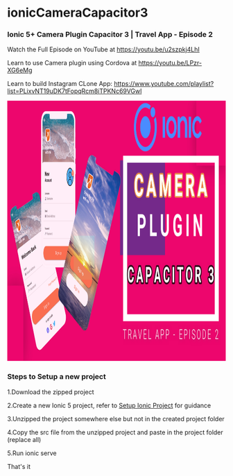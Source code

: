 # ionicCameraCapacitor3
### Ionic 5+ Camera Plugin Capacitor 3 | Travel App - Episode 2

Watch the Full Episode on YouTube at https://youtu.be/u2szpkj4LhI

Learn to use Camera plugin using Cordova at https://youtu.be/LPzr-XG6eMg

Learn to build Instagram CLone App: https://www.youtube.com/playlist?list=PLixvNT19uDK7tFopqRcm8iTPKNc69VGwl

<img src="https://github.com/Nykz/ionicCameraCapacitor3/blob/main/THUMBNAIL.png" width="1000" height="600" />

### Steps to Setup a new project

1.Download the zipped project

2.Create a new Ionic 5 project, refer to <a href="https://www.youtube.com/watch?v=hmB2PYraBZk&t=6s&ab_channel=CodingTechnyks">Setup Ionic Project</a> for guidance

3.Unzipped the project somewhere else but not in the created project folder

4.Copy the src file from the unzipped project and paste in the project folder (replace all)

5.Run ionic serve

That's it


